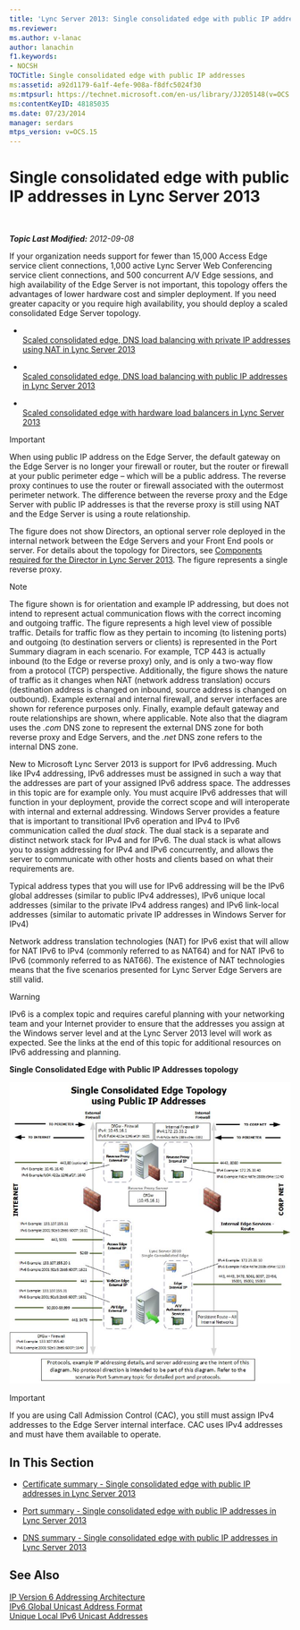 ```yaml
---
title: 'Lync Server 2013: Single consolidated edge with public IP addresses'
ms.reviewer: 
ms.author: v-lanac
author: lanachin
f1.keywords:
- NOCSH
TOCTitle: Single consolidated edge with public IP addresses
ms:assetid: a92d1179-6a1f-4efe-908a-f8dfc5024f30
ms:mtpsurl: https://technet.microsoft.com/en-us/library/JJ205148(v=OCS.15)
ms:contentKeyID: 48185035
ms.date: 07/23/2014
manager: serdars
mtps_version: v=OCS.15
---
```


<div data-xmlns="http://www.w3.org/1999/xhtml">

<div class="topic" data-xmlns="http://www.w3.org/1999/xhtml" data-msxsl="urn:schemas-microsoft-com:xslt" data-cs="http://msdn.microsoft.com/">

<div data-asp="https://msdn2.microsoft.com/asp">

# Single consolidated edge with public IP addresses in Lync Server 2013

</div>

<div id="mainSection">

<div id="mainBody">

<span> </span>

_**Topic Last Modified:** 2012-09-08_

If your organization needs support for fewer than 15,000 Access Edge service client connections, 1,000 active Lync Server Web Conferencing service client connections, and 500 concurrent A/V Edge sessions, and high availability of the Edge Server is not important, this topology offers the advantages of lower hardware cost and simpler deployment. If you need greater capacity or you require high availability, you should deploy a scaled consolidated Edge Server topology.

  - <span></span>  
    [Scaled consolidated edge, DNS load balancing with private IP addresses using NAT in Lync Server 2013](lync-server-2013-scaled-consolidated-edge-dns-load-balancing-with-private-ip-addresses-using-nat.md)

  - <span></span>  
    [Scaled consolidated edge, DNS load balancing with public IP addresses in Lync Server 2013](lync-server-2013-scaled-consolidated-edge-dns-load-balancing-with-public-ip-addresses.md)

  - <span></span>  
    [Scaled consolidated edge with hardware load balancers in Lync Server 2013](lync-server-2013-scaled-consolidated-edge-with-hardware-load-balancers.md)

<div>


> [!IMPORTANT]  
> When using public IP address on the Edge Server, the default gateway on the Edge Server is no longer your firewall or router, but the router or firewall at your public perimeter edge – which will be a public address. The reverse proxy continues to use the router or firewall associated with the outermost perimeter network. The difference between the reverse proxy and the Edge Server with public IP addresses is that the reverse proxy is still using NAT and the Edge Server is using a route relationship.



</div>

The figure does not show Directors, an optional server role deployed in the internal network between the Edge Servers and your Front End pools or server. For details about the topology for Directors, see [Components required for the Director in Lync Server 2013](lync-server-2013-components-required-for-the-director.md). The figure represents a single reverse proxy.

<div>


> [!NOTE]  
> The figure shown is for orientation and example IP addressing, but does not intend to represent actual communication flows with the correct incoming and outgoing traffic. The figure represents a high level view of possible traffic. Details for traffic flow as they pertain to incoming (to listening ports) and outgoing (to destination servers or clients) is represented in the Port Summary diagram in each scenario. For example, TCP 443 is actually inbound (to the Edge or reverse proxy) only, and is only a two-way flow from a protocol (TCP) perspective. Additionally, the figure shows the nature of traffic as it changes when NAT (network address translation) occurs (destination address is changed on inbound, source address is changed on outbound). Example external and internal firewall, and server interfaces are shown for reference purposes only. Finally, example default gateway and route relationships are shown, where applicable. Note also that the diagram uses the <EM>.com</EM> DNS zone to represent the external DNS zone for both reverse proxy and Edge Servers, and the <EM>.net</EM> DNS zone refers to the internal DNS zone.



</div>

New to Microsoft Lync Server 2013 is support for IPv6 addressing. Much like IPv4 addressing, IPv6 addresses must be assigned in such a way that the addresses are part of your assigned IPv6 address space. The addresses in this topic are for example only. You must acquire IPv6 addresses that will function in your deployment, provide the correct scope and will interoperate with internal and external addressing. Windows Server provides a feature that is important to transitional IPv6 operation and IPv4 to IPv6 communication called the *dual stack*. The dual stack is a separate and distinct network stack for IPv4 and for IPv6. The dual stack is what allows you to assign addressing for IPv4 and IPv6 concurrently, and allows the server to communicate with other hosts and clients based on what their requirements are.

Typical address types that you will use for IPv6 addressing will be the IPv6 global addresses (similar to public IPv4 addresses), IPv6 unique local addresses (similar to the private IPv4 address ranges) and IPv6 link-local addresses (similar to automatic private IP addresses in Windows Server for IPv4)

Network address translation technologies (NAT) for IPv6 exist that will allow for NAT IPv6 to IPv4 (commonly referred to as NAT64) and for NAT IPv6 to IPv6 (commonly referred to as NAT66). The existence of NAT technologies means that the five scenarios presented for Lync Server Edge Servers are still valid.

<div>


> [!WARNING]  
> IPv6 is a complex topic and requires careful planning with your networking team and your Internet provider to ensure that the addresses you assign at the Windows server level and at the Lync Server 2013 level will work as expected. See the links at the end of this topic for additional resources on IPv6 addressing and planning.



</div>

**Single Consolidated Edge with Public IP Addresses topology**

![2db9f9e1-75aa-4de0-ab3f-c6effddb4f4d](images/JJ205148.2db9f9e1-75aa-4de0-ab3f-c6effddb4f4d(OCS.15).jpg "2db9f9e1-75aa-4de0-ab3f-c6effddb4f4d")

<div>


> [!IMPORTANT]  
> If you are using Call Admission Control (CAC), you still must assign IPv4 addresses to the Edge Server internal interface. CAC uses IPv4 addresses and must have them available to operate.



</div>

<div>

## In This Section

  - [Certificate summary - Single consolidated edge with public IP addresses in Lync Server 2013](lync-server-2013-certificate-summary-single-consolidated-edge-with-public-ip-addresses.md)

  - [Port summary - Single consolidated edge with public IP addresses in Lync Server 2013](lync-server-2013-port-summary-single-consolidated-edge-with-public-ip-addresses.md)

  - [DNS summary - Single consolidated edge with public IP addresses in Lync Server 2013](lync-server-2013-dns-summary-single-consolidated-edge-with-public-ip-addresses.md)

</div>

<div>

## See Also


[IP Version 6 Addressing Architecture](https://tools.ietf.org/html/rfc4291)  
[IPv6 Global Unicast Address Format](https://tools.ietf.org/html/rfc3587)  
[Unique Local IPv6 Unicast Addresses](https://tools.ietf.org/html/rfc4193)  
  

</div>

</div>

<span> </span>

</div>

</div>

</div>

